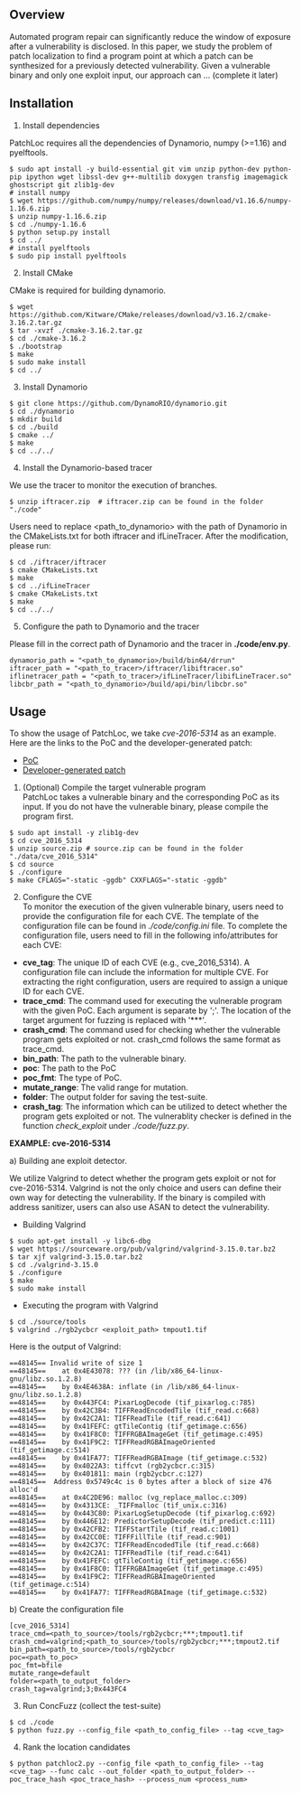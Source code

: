 ## Overview

Automated program repair can significantly reduce the window of exposure after a vulnerability is disclosed. In this paper, we study the problem of patch localization to find a program point at which a patch can be synthesized for a previously detected vulnerability. Given a vulnerable binary and only one exploit input, our approach can ... (complete it later)

## Installation

1) Install dependencies

PatchLoc requires all the dependencies of Dynamorio, numpy (>=1.16) and pyelftools.
```console
$ sudo apt install -y build-essential git vim unzip python-dev python-pip ipython wget libssl-dev g++-multilib doxygen transfig imagemagick ghostscript git zlib1g-dev  
# install numpy
$ wget https://github.com/numpy/numpy/releases/download/v1.16.6/numpy-1.16.6.zip  
$ unzip numpy-1.16.6.zip  
$ cd ./numpy-1.16.6  
$ python setup.py install  
$ cd ../
# install pyelftools
$ sudo pip install pyelftools
```

2) Install CMake

CMake is required for building dynamorio.
```console
$ wget https://github.com/Kitware/CMake/releases/download/v3.16.2/cmake-3.16.2.tar.gz  
$ tar -xvzf ./cmake-3.16.2.tar.gz  
$ cd ./cmake-3.16.2  
$ ./bootstrap  
$ make  
$ sudo make install  
$ cd ../  
```

3) Install Dynamorio
```console
$ git clone https://github.com/DynamoRIO/dynamorio.git  
$ cd ./dynamorio  
$ mkdir build  
$ cd ./build  
$ cmake ../  
$ make
$ cd ../../  
```

4) Install the Dynamorio-based tracer

We use the tracer to monitor the execution of branches.
```console
$ unzip iftracer.zip  # iftracer.zip can be found in the folder "./code"
```
Users need to replace <path_to_dynamorio> with the path of Dynamorio in the CMakeLists.txt for both iftracer and ifLineTracer. After the modification, please run:
```console
$ cd ./iftracer/iftracer  
$ cmake CMakeLists.txt  
$ make  
$ cd ../ifLineTracer  
$ cmake CMakeLists.txt  
$ make  
$ cd ../../  
```

5) Configure the path to Dynamorio and the tracer

Please fill in the correct path of Dynamorio and the tracer in **./code/env.py**.
```
dynamorio_path = "<path_to_dynamorio>/build/bin64/drrun"  
iftracer_path = "<path_to_tracer>/iftracer/libiftracer.so"  
iflinetracer_path = "<path_to_tracer>/ifLineTracer/libifLineTracer.so"  
libcbr_path = "<path_to_dynamorio>/build/api/bin/libcbr.so"  
```

## Usage
To show the usage of PatchLoc, we take *cve-2016-5314* as an example. Here are the links to the PoC and the developer-generated patch:
- [PoC](http://bugzilla.maptools.org/show_bug.cgi?id=2554)
- [Developer-generated patch](https://github.com/vadz/libtiff/commit/391e77fcd217e78b2c51342ac3ddb7100ecacdd2)

1) (Optional) Compile the target vulnerable program  
PatchLoc takes a vulnerable binary and the corresponding PoC as its input. If you do not have the vulnerable binary, please compile the program first.   
```console
$ sudo apt install -y zlib1g-dev
$ cd cve_2016_5314
$ unzip source.zip # source.zip can be found in the folder "./data/cve_2016_5314"
$ cd source
$ ./configure
$ make CFLAGS="-static -ggdb" CXXFLAGS="-static -ggdb"
```

2) Configure the CVE  
To monitor the execution of the given vulnerable binary, users need to provide the configuration file for each CVE. The template of the configuration file can be found in *./code/config.ini* file. To complete the configuration file, users need to fill in the following info/attributes for each CVE:
- **cve_tag**: The unique ID of each CVE (e.g., cve_2016_5314). A configuration file can include the information for multiple CVE. For extracting the right configuration, users are required to assign a unique ID for each CVE.  
- **trace_cmd**: The command used for executing the vulnerable program with the given PoC. Each argument is separate by ';'. The location of the target argument for fuzzing is replaced with '***'.
- **crash_cmd**: The command used for checking whether the vulnerable program gets exploited or not. crash_cmd follows the same format as trace_cmd.
- **bin_path**: The path to the vulnerable binary.
- **poc**: The path to the PoC
- **poc_fmt**: The type of PoC.
- **mutate_range**: The valid range for mutation.
- **folder**: The output folder for saving the test-suite.
- **crash_tag**: The information which can be utilized to detect whether the program gets exploited or not. The vulnerablity checker is defined in the function *check_exploit* under *./code/fuzz.py*.

**EXAMPLE: cve-2016-5314**

a) Building ane exploit detector.

We utilize Valgrind to detect whether the program gets exploit or not for cve-2016-5314. Valgrind is not the only choice and users can define their own way for detecting the vulnerability. If the binary is compiled with address sanitizer, users can also use ASAN to detect the vulnerability. 
- Building Valgrind
```console
$ sudo apt-get install -y libc6-dbg
$ wget https://sourceware.org/pub/valgrind/valgrind-3.15.0.tar.bz2
$ tar xjf valgrind-3.15.0.tar.bz2
$ cd ./valgrind-3.15.0
$ ./configure
$ make
$ sudo make install
```
- Executing the program with Valgrind
```console
$ cd ./source/tools
$ valgrind ./rgb2ycbcr <exploit_path> tmpout1.tif
```
Here is the output of Valgrind:
```
==48145== Invalid write of size 1
==48145==    at 0x4E43078: ??? (in /lib/x86_64-linux-gnu/libz.so.1.2.8)
==48145==    by 0x4E4638A: inflate (in /lib/x86_64-linux-gnu/libz.so.1.2.8)
==48145==    by 0x443FC4: PixarLogDecode (tif_pixarlog.c:785)
==48145==    by 0x42C3B4: TIFFReadEncodedTile (tif_read.c:668)
==48145==    by 0x42C2A1: TIFFReadTile (tif_read.c:641)
==48145==    by 0x41FEFC: gtTileContig (tif_getimage.c:656)
==48145==    by 0x41F8C0: TIFFRGBAImageGet (tif_getimage.c:495)
==48145==    by 0x41F9C2: TIFFReadRGBAImageOriented (tif_getimage.c:514)
==48145==    by 0x41FA77: TIFFReadRGBAImage (tif_getimage.c:532)
==48145==    by 0x4022A3: tiffcvt (rgb2ycbcr.c:315)
==48145==    by 0x401811: main (rgb2ycbcr.c:127)
==48145==  Address 0x5749c4c is 0 bytes after a block of size 476 alloc'd
==48145==    at 0x4C2DE96: malloc (vg_replace_malloc.c:309)
==48145==    by 0x4313CE: _TIFFmalloc (tif_unix.c:316)
==48145==    by 0x443C80: PixarLogSetupDecode (tif_pixarlog.c:692)
==48145==    by 0x446E12: PredictorSetupDecode (tif_predict.c:111)
==48145==    by 0x42CFB2: TIFFStartTile (tif_read.c:1001)
==48145==    by 0x42CC0E: TIFFFillTile (tif_read.c:901)
==48145==    by 0x42C37C: TIFFReadEncodedTile (tif_read.c:668)
==48145==    by 0x42C2A1: TIFFReadTile (tif_read.c:641)
==48145==    by 0x41FEFC: gtTileContig (tif_getimage.c:656)
==48145==    by 0x41F8C0: TIFFRGBAImageGet (tif_getimage.c:495)
==48145==    by 0x41F9C2: TIFFReadRGBAImageOriented (tif_getimage.c:514)
==48145==    by 0x41FA77: TIFFReadRGBAImage (tif_getimage.c:532)
```

b) Create the configuration file
```
[cve_2016_5314]
trace_cmd=<path_to_source>/tools/rgb2ycbcr;***;tmpout1.tif
crash_cmd=valgrind;<path_to_source>/tools/rgb2ycbcr;***;tmpout2.tif
bin_path=<path_to_source>/tools/rgb2ycbcr
poc=<path_to_poc>
poc_fmt=bfile
mutate_range=default
folder=<path_to_output_folder>
crash_tag=valgrind;3;0x443FC4
```

3) Run ConcFuzz (collect the test-suite)
```console
$ cd ./code
$ python fuzz.py --config_file <path_to_config_file> --tag <cve_tag>
```

4) Rank the location candidates 
```console
$ python patchloc2.py --config_file <path_to_config_file> --tag <cve_tag> --func calc --out_folder <path_to_output_folder> --poc_trace_hash <poc_trace_hash> --process_num <process_num> 
```



